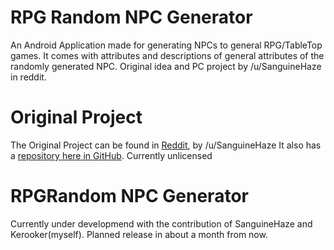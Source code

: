 # RPG Random NPC Generator
An Android Application made for generating NPCs to general RPG/TableTop games. It comes with attributes and descriptions of general attributes of the randomly generated NPC. Original idea and PC project by /u/SanguineHaze in reddit.

# Original Project
The Original Project can be found in [Reddit](https://www.reddit.com/r/DnDBehindTheScreen/comments/5ygekb/resourcenpc_generator_now_containing_statblocks), by /u/SanguineHaze
It also has a [repository here in GitHub](https://github.com/SanguineHaze/CharacterCreator). Currently unlicensed

# RPGRandom NPC Generator
Currently under developmend with the contribution of SanguineHaze and Kerooker(myself). Planned release in about a month from now.

